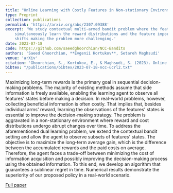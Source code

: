 ```yaml
---
title: "Online Learning with Costly Features in Non-stationary Environments"
type: Preprint
collection: publications
permalink: 'https://arxiv.org/abs/2307.09388'
excerpt: 'We study contextual multi-armed bandit problem where the features are costly and the agent has to
    simultaneously learn the reward distributions and the feature importances. The environment undergoes distribution
    shifts making the problem more challenging.'
date: 2023-07-18
code: https://github.com/saeedghoorchian/NCC-Bandits
authors: 'Saeed Ghoorchian, **Evgenii Kortukov**, Setareh Maghsudi'
venue: 'arXiv'
citation: 'Ghoorchian, S., Kortukov, E., & Maghsudi, S. (2023). Online Learning with Costly Features in Non-stationary Environments. arXiv preprint arXiv:2307.09388.'
bibtex: "/publications/bibtex/2023-07-18-ncc-ucrl2.txt"
---
```


Maximizing long-term rewards is the primary goal in sequential decision-making problems. The majority of existing methods assume that side information is freely available, enabling the learning agent to observe all features' states before making a decision. In real-world problems, however, collecting beneficial information is often costly. That implies that, besides individual arms' reward, learning the observations of the features' states is essential to improve the decision-making strategy. The problem is aggravated in a non-stationary environment where reward and cost distributions undergo abrupt changes over time. To address the aforementioned dual learning problem, we extend the contextual bandit setting and allow the agent to observe subsets of features' states. The objective is to maximize the long-term average gain, which is the difference between the accumulated rewards and the paid costs on average. Therefore, the agent faces a trade-off between minimizing the cost of information acquisition and possibly improving the decision-making process using the obtained information. To this end, we develop an algorithm that guarantees a sublinear regret in time. Numerical results demonstrate the superiority of our proposed policy in a real-world scenario.

[<i class="fa fa-fw fa-book" aria-hidden="true"></i>Full paper](https://arxiv.org/abs/2307.09388)